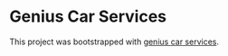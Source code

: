 # Genius Car Services

This project was bootstrapped with [genius car services](https://github.com/facebook/create-react-app).
